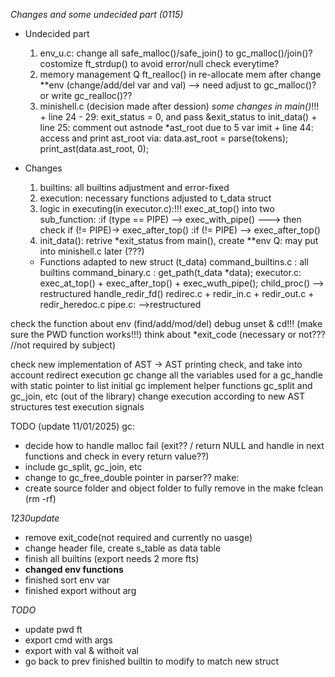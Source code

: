 *Changes and some undecided part (0115)*
- Undecided part
	1. env_u.c: 
			change all safe_malloc()/safe_join() to gc_malloc()/join()?
			costomize ft_strdup() to avoid error/null check everytime?
	2. memory management Q
			ft_realloc() in re-allocate mem after change **env (change/add/del var and val) --> need adjust to gc_malloc()? or write gc_realloc()??
	3. minishell.c (decision made after dession)
			*some changes in main()*!!!
				+ line 24 - 29: exit_status = 0, and pass &exit_status to init_data()
				+ line 25: comment out astnode *ast_root due to 5 var imit
				+ line 44: access and print ast_root via: data.ast_root = parse(tokens); print_ast(data.ast_root, 0);

- Changes
	1. builtins:
			all builtins adjustment and error-fixed
	2. execution:
			necessary functions adjusted to t_data struct
	3. logic in executing(in executor.c):!!!
			exec_at_top() into two sub_function:
						:if (type == PIPE) 
							--> exec_with_pipe() 
								 ---> then check if (!= PIPE)-> exec_after_top()
						:if (!= PIPE)
							--> exec_after_top()
	4. init_data():
			retrive *exit_status from main(), create **env
			Q: may put into minishell.c later (???)
			
    - Functions adapted to new struct (t_data)
		command_builtins.c :
				all builtins
		command_binary.c : 
				get_path(t_data *data);
		executor.c:
				exec_at_top() + exec_after_top() + exec_wuth_pipe();
				child_proc() --> restructured
				handle_redir_fd()
		redirec.c
			+ redir_in.c + redir_out.c + redir_heredoc.c
		pipe.c: -->restructured


check the function about env (find/add/mod/del)
debug unset & cd!!! (make sure the PWD function works!!!)
think about *exit_code (necessary or not??? //not required by subject)

check new implementation of AST -> AST printing check, and take into account redirect execution
gc change all the variables used for a gc_handle with static pointer to list initial
gc implement helper functions gc_split and gc_join, etc (out of the library)
change execution according to new AST structures
test execution
signals

TODO (update 11/01/2025)
gc:
- decide how to handle malloc fail (exit?? / return NULL and handle in next functions and check in every return value??)
- include gc_split, gc_join, etc
- change to gc_free_double pointer in parser??
make:
- create source folder and object folder to fully remove in the make fclean (rm -rf)


*1230update*
- remove exit_code(not required and currently no uasge)
- change header file, create s_table as data table
- finish all builtins (export needs 2 more fts)
- **changed env functions**
- finished sort env var
- finished export without arg


*TODO*
- update pwd ft
- export cmd with args 
- export with val & withoit val
- go back to prev finished builtin to modify to match new struct